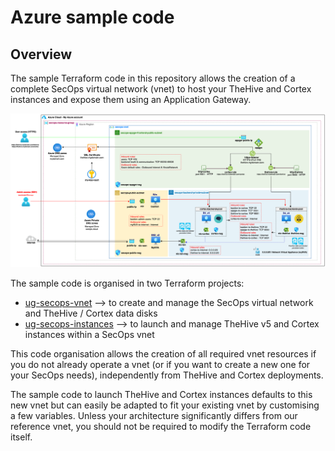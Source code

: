 # Azure sample code

## Overview 

The sample Terraform code in this repository allows the creation of a complete SecOps virtual network (vnet) to host your TheHive and Cortex instances and expose them using an Application Gateway.

![SecOps virtual network overview](./assets/overview.png)

The sample code is organised in two Terraform projects:

* [ug-secops-vnet](./ug-secops-vnet/README.md) --> to create and manage the SecOps virtual network and TheHive / Cortex data disks
* [ug-secops-instances](./ug-secops-instances/README.md) --> to launch and manage TheHive v5 and Cortex instances within a SecOps vnet

This code organisation allows the creation of all required vnet resources if you do not already operate a vnet (or if you want to create a new one for your SecOps needs), independently from TheHive and Cortex deployments.

The sample code to launch TheHive and Cortex instances defaults to this new vnet but can easily be adapted to fit your existing vnet by customising a few variables. Unless your architecture significantly differs from our reference vnet, you should not be required to modify the Terraform code itself.
